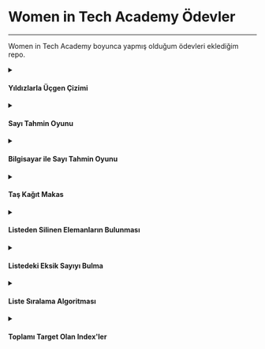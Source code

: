 # Women in Tech Academy Ödevler

---

Women in Tech Academy boyunca yapmış olduğum ödevleri eklediğim repo.

<details>
<summary>

#### Yıldızlarla Üçgen Çizimi

</summary>
  
##### [Kod](1-yildizlarla_ucgen_cizimi.ipynb)

![gif](https://media.giphy.com/media/eGO8AfEHjNKKNOPCrl/giphy.gif)

</details>

<details>
<summary>

#### Sayı Tahmin Oyunu

</summary>

##### [Kod](2-sayi_tahmin_oyunu.ipynb)

![gif](https://media.giphy.com/media/4EFs2Z5VPSthcfhwLn/giphy.gif)

</details>

<details>
<summary>

#### Bilgisayar ile Sayı Tahmin Oyunu

</summary>

##### [Kod](3-sayi_tahmin_bilgisayar.ipynb) 

![gif](https://media.giphy.com/media/3oKIPs1EVbbNZYq7EA/giphy.gif)

</details>

<details>
<summary>

#### Taş Kağıt Makas

</summary>

##### [Kod](4-tas_kagit_makas.ipynb)

![gif](https://media.giphy.com/media/gZ5jPakg02sujkkkg5/giphy.gif)

</details>

<details>
<summary>

#### Listeden Silinen Elemanların Bulunması

</summary>

##### [Kod](5-listeden_silinenleri_bulma.ipynb) 

![gif](https://media.giphy.com/media/P1i1JsW2nNoBkn8xbb/giphy.gif)

</details>

<details>
<summary>

#### Listedeki Eksik Sayıyı Bulma

</summary>

##### [Kod](6-eksik_sayiyi_bulma.ipynb) 

![gif](https://media.giphy.com/media/NS7gPxeumewkWDOIxi/giphy.gif)

</details>

<details>
<summary>

#### Liste Sıralama Algoritması

</summary>

##### [Kod](7-liste_siralama_algoritmasi.ipynb) 

![gif](https://media.giphy.com/media/irIRA0HQCQiTiIMMNm/giphy.gif)

</details>

<details>
<summary>

#### Toplamı Target Olan Index'ler

</summary>

##### [Kod](8-toplami_target_indexler.ipynb) 

![gif](https://media.giphy.com/media/dUWHHcbfUnJ8bZDiz0/giphy.gif)

</details>
